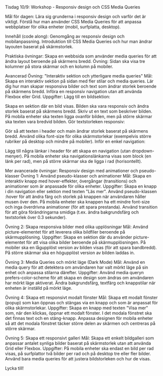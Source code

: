 Tisdag 10/9: Workshop - Responsiv design och CSS Media Queries

Mål för dagen:
Lära sig grunderna i responsiv design och varför det är viktigt.
Förstå hur man använder CSS Media Queries för att anpassa webbplatser för olika enheter (mobil, surfplatta, desktop).

Innehåll (code along):
Genomgång av responsiv design och mobilanpassning.
Introduktion till CSS Media Queries och hur man ändrar layouten baserat på skärmstorlek.

Praktiska övningar:
Skapa en webbsida som använder media queries för att ändra layout beroende på skärmens bredd.
Övning: Sidan ska visa tre kolumner på stora skärmar och en kolumn på mobiler.

Avancerad Övning: "Interaktiv sektion och ytterligare media queries"
Mål:
Skapa en interaktiv sektion på sidan med fler stilar och media queries.
Lär dig hur man skapar responsiva bilder och text som ändrar storlek beroende på skärmens bredd.
Införa en responsiv navigation utan att använda Flexbox eller Grid.
Uppgifter:
Lägg till en bildsektion:

Skapa en sektion där en bild visas. Bilden ska vara responsiv och ändra storlek baserat på skärmens bredd.
Skriv ut en text som beskriver bilden. På mobila enheter ska texten ligga ovanför bilden, men på större skärmar ska texten vara bredvid bilden.
Gör textstorleken responsiv:

Gör så att texten i header och main ändrar storlek baserat på skärmens bredd.
Använd olika font-size för olika skärmstorlekar (exempelvis större rubriker på desktop och mindre på mobiler).
Inför en enkel navigation:

Lägg till några länkar i header för att skapa en navigation (utan dropdown-menyer).
På mobila enheter ska navigationslänkarna visas som block (en länk per rad), men på större skärmar ska de ligga i rad (horisontellt).


Mer avancerade övningar: Responsiv design med animationer och pseudo-klasser
Övning 1: Använd pseudo-klasser och animationer
Mål: Skapa en interaktiv knapp med hover-effekter, övergångar (transitions) och animationer som är anpassade för olika enheter.
Uppgifter:
Skapa en knapp i din navigation eller sektion med texten "Läs mer".
Använd pseudo-klassen :hover för att ändra färg och storlek på knappen när användaren håller musen över den.
På mobila enheter ska knappen ha ett mindre font-size och inga överdrivna animationer (för att spara prestanda).
Använd transition för att göra förändringarna smidiga (t.ex. ändra bakgrundsfärg och textstorlek över 0.3 sekunder).

Övning 2: Skapa responsiva bilder med olika upplösningar
Mål: Använd picture-elementet för att leverera olika bildfiler beroende på skärmupplösning.
Uppgifter:
Skapa en sektion där du använder picture-elementet för att visa olika bilder beroende på skärmupplösningen.
På mobiler ska en lågupplöst version av bilden visas (för att spara bandbredd).
På större skärmar ska en högupplöst version av bilden laddas in.

Övning 3: Media Queries och mörkt läge (Dark Mode)
Mål: Använd en media query för att detektera om användaren har valt mörkt läge på sin enhet och anpassa stilarna därefter.
Uppgifter:
Använd media queryn prefers-color-scheme för att skapa en design som ändras om användaren har mörkt läge aktiverat.
Ändra bakgrundsfärg, textfärg och knappstilar när enheten är inställd på mörkt läge.

Övning 4: Skapa ett responsivt modalt fönster
Mål: Skapa ett modalt fönster (popup) som kan öppnas och stängas via en knapp och som är anpassat för olika skärmstorlekar.
Uppgifter:
Skapa en knapp med texten "Visa mer" som, när den klickas, öppnar ett modalt fönster.
I det modala fönstret ska det finnas text och en stäng-knapp.
Anpassa designen för mobila enheter så att det modala fönstret täcker större delen av skärmen och centreras på större skärmar.

Övning 5: Skapa ett responsivt galleri
Mål: Skapa ett enkelt bildgalleri som anpassar antalet synliga bilder baserat på skärmstorlek utan att använda Grid eller Flexbox.
Uppgifter:
På mobila enheter ska endast en bild per rad visas, på surfplattor två bilder per rad och på desktop tre eller fler bilder.
Använd bara media queries för att justera bildstorleken och hur de visas.

Lycka till!
